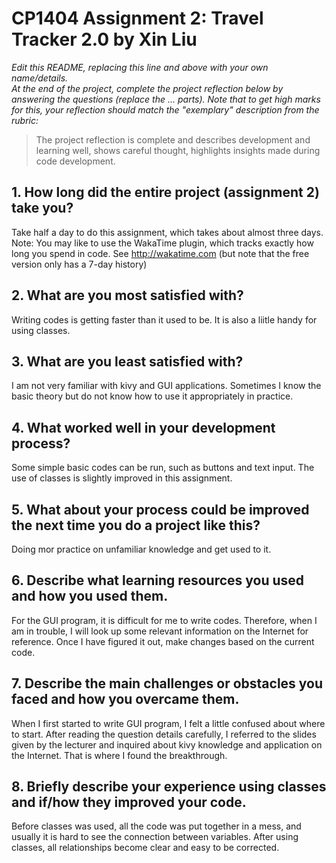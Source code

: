 # CP1404 Assignment 2: Travel Tracker 2.0 by Xin Liu

_Edit this README, replacing this line and above with your own name/details._  
_At the end of the project, complete the project reflection below by answering the questions (replace the ... parts)._
_Note that to get high marks for this, your reflection should match the "exemplary" description from the rubric:_

> The project reflection is complete and describes development and learning well, shows careful thought, highlights insights made during code development.


## 1. How long did the entire project (assignment 2) take you?
Take half a day to do this assignment, which takes about almost three days.
Note: You may like to use the WakaTime plugin, which tracks exactly how long you spend in code. See http://wakatime.com (but note that the free version only has a 7-day history)

## 2. What are you most satisfied with?
Writing codes is getting faster than it used to be. It is also a liitle handy for using classes.

## 3. What are you least satisfied with?
I am not very familiar with kivy and GUI applications. Sometimes I know the basic theory but do not know how to use it appropriately in practice.

## 4. What worked well in your development process?
Some simple basic codes can be run, such as buttons and text input. The use of classes is slightly improved in this assignment.

## 5. What about your process could be improved the next time you do a project like this?
Doing mor practice on unfamiliar knowledge and get used to it.

## 6. Describe what learning resources you used and how you used them.
For the GUI program, it is difficult for me to write codes. Therefore, when I am in trouble, I will look up some relevant information on the Internet for reference.
Once I have figured it out, make changes based on the current code.

## 7. Describe the main challenges or obstacles you faced and how you overcame them.
When I first started to write GUI program, I felt a little confused about where to start. After reading the question details carefully,
I referred to the slides given by the lecturer and inquired about kivy knowledge and application on the Internet. That is where I found the 
breakthrough.

## 8. Briefly describe your experience using classes and if/how they improved your code.
Before classes was used, all the code was put together in a mess, and usually it is hard to see the connection between variables. After using classes,
all relationships become clear and easy to be corrected.